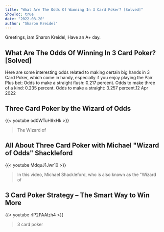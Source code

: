 ```yaml
---
title: "What Are The Odds Of Winning In 3 Card Poker? [Solved]"
ShowToc: true 
date: "2022-08-20"
author: "Sharon Kreidel" 
---
```


Greetings, iam Sharon Kreidel, Have an A+ day.
## What Are The Odds Of Winning In 3 Card Poker? [Solved]
 Here are some interesting odds related to making certain big hands in 3 Card Poker, which come in handy, especially if you enjoy playing the Pair Plus bet: Odds to make a straight flush: 0.217 percent. Odds to make three of a kind: 0.235 percent. Odds to make a straight: 3.257 percent.12 Apr 2022

## Three Card Poker by the Wizard of Odds
{{< youtube od0WTuH9xHk >}}
>The Wizard of 

## All About Three Card Poker with Michael "Wizard of Odds" Shackleford
{{< youtube MdquJ1Jwr10 >}}
>In this video, Michael Shackleford, who is also known as the "Wizard of 

## 3 Card Poker Strategy – The Smart Way to Win More
{{< youtube rIP2PAAIzh4 >}}
>3 card poker

